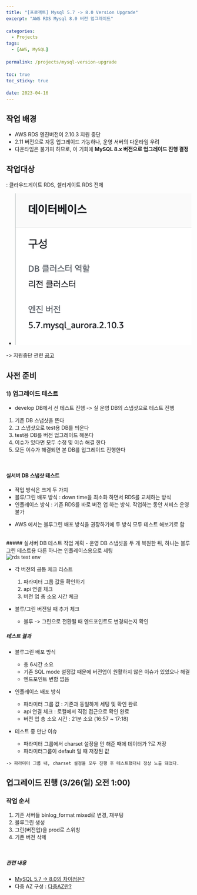 ```yaml
---
title: "[프로젝트] Mysql 5.7 -> 8.0 Version Upgrade"
excerpt: "AWS RDS Mysql 8.0 버전 업그레이드"

categories:
  - Projects
tags:
  - [AWS, MySQL]

permalink: /projects/mysql-version-upgrade

toc: true
toc_sticky: true

date: 2023-04-16
---
```


## 작업 배경

- AWS RDS 엔진버전이 2.10.3 지원 중단
- 2.11 버전으로 자동 업그레이드 가능하나, 운영 서버의 다운타임 우려
- 다운타임은 불가피 하므로, 이 기회에 <b>MySQL 8.x 버전으로 업그레이드 진행 결정</b>


## 작업대상

: 클라우드게이트 RDS, 셀러게이트 RDS 전체

* <img src="../assets/images/posts_img/region-cluster.png" alt="rds test env">

-> 지원중단 관련 [공고](https://docs.aws.amazon.com/AmazonRDS/latest/AuroraMySQLReleaseNotes/AuroraMySQL.Updates.2103.html)

  

## 사전 준비

### 1) 업그레이드 테스트
- develop DB에서 선 테스트 진행 -> 실 운영 DB의 스냅샷으로 테스트 진행
1. 기존 DB 스냅샷을 뜬다
2. 그 스냅샷으로 test용 DB를 띄운다
3. test용 DB를 버전 업그레이드 해본다
4. 이슈가 있다면 모두 수정 및 이슈 해결 한다
5. 모든 이슈가 해결되면 본 DB를 업그레이드 진행한다
<br>
  

#### 실서버 DB 스냅샷 테스트
* 작업 방식은 크게 두 가지
* 블루/그린 배포 방식 : down time을 최소화 하면서 RDS를 교체하는 방식
* 인플레이스 방식 : 기존 RDS를 바로 버전 업 하는 방식. 작업하는 동안 서비스 운영 불가
- AWS 에서는 블루그린 배포 방식을 권장하기에 두 방식 모두 테스트 해보기로 함

<br>
##### 실서버 DB 테스트 작업 계획
- 운영 DB 스냅샷을 두 개 복원한 뒤, 하나는 블루그린 테스트용 다른 하나는 인플레이스용으로 세팅<br>
<img src="https://harim2da.github.io/assets/images/posts_img/testrds.png" alt="rds test env">

- 각 버전의 공통 체크 리스트<br>
	1. 파라미터 그룹 값들 확인하기
	2. api 연결 체크
	3. 버전 업 총 소요 시간 체크

- 블루/그린 버전일 때 추가 체크
	- 블루 -> 그린으로 전환될 때 엔드포인트도 변경되는지 확인

  

##### 테스트 결과

- 블루그린 배포 방식
	- 총 6시간 소요
	- 기존 SQL mode 설정값 때문에 버전업이 원활하지 않은 이슈가 있었으나 해결
	- 엔드포인트 변함 없음
- 인플레이스 배포 방식
	- 파라미터 그룹 값 : 기존과 동일하게 세팅 및 확인 완료
	- api 연결 체크 : 로컬에서 직접 접근으로 확인 완료
	- 버전 업 총 소요 시간 : 21분 소요 (16:57 ~ 17:18)

  
- 테스트 중 만난 이슈
	- 파라미터 그룹에서 charset 설정을 안 해준 때에 데이터가 ?로 저장
	- 파라미터그룹이 default 일 때 저장된 값

<!-- - ![[Pasted image 20230317084926.png]] -->
	-> 파라미터 그룹 내, charset 설정을 모두 진행 후 테스트했더니 정상 노출 돼었다.

  
  
  

## 업그레이드 진행 (3/26(일) 오전 1:00)
### 작업 순서
1. 기존 서버들 binlog_format mixed로 변경, 재부팅
2. 블루그린 생성
3. 그린(버전업)을 prod로 스위칭
4. 기존 버전 삭제
<br>


##### 관련 내용
- [MySQL 5.7 -> 8.0의 차이점은?](https://velog.io/@dev-hr2/Mysql-5.7%EA%B3%BC-8.0%EC%9D%98-%EC%B0%A8%EC%9D%B4%EC%A0%90%EC%9D%80)
- 다중 AZ 구성 : [다중AZ란?](https://docs.aws.amazon.com/ko_kr/AmazonRDS/latest/UserGuide/Concepts.MultiAZ.html)